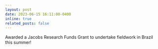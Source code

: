 ```yaml
---
layout: post
date: 2023-06-15 16:11:00-0400
inline: true
related_posts: false
---
```


Awarded a Jacobs Research Funds Grant to undertake fieldwork in Brazil this summer!